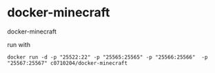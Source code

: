 docker-minecraft
================

docker-minecraft

run with

```docker run -d -p "25522:22" -p "25565:25565" -p "25566:25566"  -p "25567:25567" c0710204/docker-minecraft```